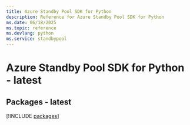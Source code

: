 ```yaml
---
title: Azure Standby Pool SDK for Python
description: Reference for Azure Standby Pool SDK for Python
ms.date: 06/18/2025
ms.topic: reference
ms.devlang: python
ms.service: standbypool
---
```

# Azure Standby Pool SDK for Python - latest
## Packages - latest
[!INCLUDE [packages](standby-pool-index.md)]